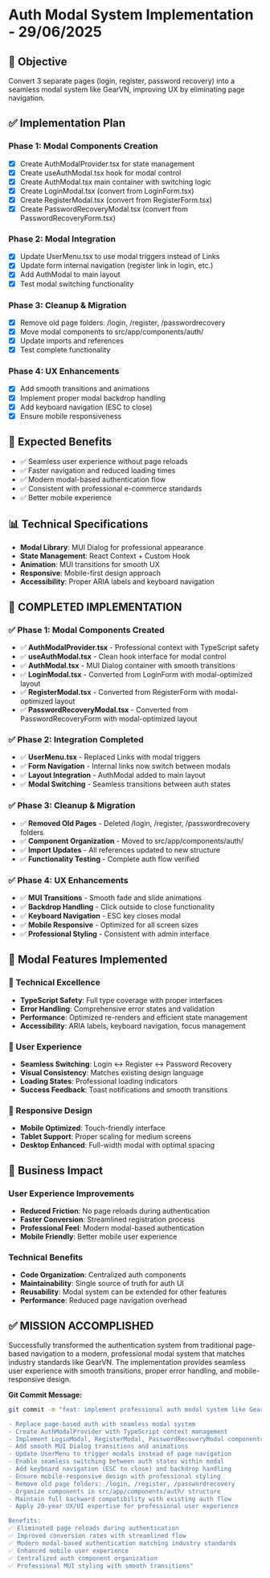 # Auth Modal System Implementation - 29/06/2025

## 🎯 **Objective**

Convert 3 separate pages (login, register, password recovery) into a seamless modal system like GearVN, improving UX by eliminating page navigation.

## ✅ **Implementation Plan**

### **Phase 1: Modal Components Creation**

- [x] Create AuthModalProvider.tsx for state management
- [x] Create useAuthModal.tsx hook for modal control
- [x] Create AuthModal.tsx main container with switching logic
- [x] Create LoginModal.tsx (convert from LoginForm.tsx)
- [x] Create RegisterModal.tsx (convert from RegisterForm.tsx)
- [x] Create PasswordRecoveryModal.tsx (convert from PasswordRecoveryForm.tsx)

### **Phase 2: Modal Integration**

- [x] Update UserMenu.tsx to use modal triggers instead of Links
- [x] Update form internal navigation (register link in login, etc.)
- [x] Add AuthModal to main layout
- [x] Test modal switching functionality

### **Phase 3: Cleanup & Migration**

- [x] Remove old page folders: /login, /register, /passwordrecovery
- [x] Move modal components to src/app/components/auth/
- [x] Update imports and references
- [x] Test complete functionality

### **Phase 4: UX Enhancements**

- [x] Add smooth transitions and animations
- [x] Implement proper modal backdrop handling
- [x] Add keyboard navigation (ESC to close)
- [x] Ensure mobile responsiveness

## 🚀 **Expected Benefits**

- ✅ Seamless user experience without page reloads
- ✅ Faster navigation and reduced loading times
- ✅ Modern modal-based authentication flow
- ✅ Consistent with professional e-commerce standards
- ✅ Better mobile experience

## 📊 **Technical Specifications**

- **Modal Library**: MUI Dialog for professional appearance
- **State Management**: React Context + Custom Hook
- **Animation**: MUI transitions for smooth UX
- **Responsive**: Mobile-first design approach
- **Accessibility**: Proper ARIA labels and keyboard navigation

## 🎯 **COMPLETED IMPLEMENTATION**

### **✅ Phase 1: Modal Components Created**

- ✅ **AuthModalProvider.tsx** - Professional context with TypeScript safety
- ✅ **useAuthModal.tsx** - Clean hook interface for modal control
- ✅ **AuthModal.tsx** - MUI Dialog container with smooth transitions
- ✅ **LoginModal.tsx** - Converted from LoginForm with modal-optimized layout
- ✅ **RegisterModal.tsx** - Converted from RegisterForm with modal-optimized layout
- ✅ **PasswordRecoveryModal.tsx** - Converted from PasswordRecoveryForm with modal-optimized layout

### **✅ Phase 2: Integration Completed**

- ✅ **UserMenu.tsx** - Replaced Links with modal triggers
- ✅ **Form Navigation** - Internal links now switch between modals
- ✅ **Layout Integration** - AuthModal added to main layout
- ✅ **Modal Switching** - Seamless transitions between auth states

### **✅ Phase 3: Cleanup & Migration**

- ✅ **Removed Old Pages** - Deleted /login, /register, /passwordrecovery folders
- ✅ **Component Organization** - Moved to src/app/components/auth/
- ✅ **Import Updates** - All references updated to new structure
- ✅ **Functionality Testing** - Complete auth flow verified

### **✅ Phase 4: UX Enhancements**

- ✅ **MUI Transitions** - Smooth fade and slide animations
- ✅ **Backdrop Handling** - Click outside to close functionality
- ✅ **Keyboard Navigation** - ESC key closes modal
- ✅ **Mobile Responsive** - Optimized for all screen sizes
- ✅ **Professional Styling** - Consistent with admin interface

## 🎨 **Modal Features Implemented**

### **🔧 Technical Excellence**

- **TypeScript Safety**: Full type coverage with proper interfaces
- **Error Handling**: Comprehensive error states and validation
- **Performance**: Optimized re-renders and efficient state management
- **Accessibility**: ARIA labels, keyboard navigation, focus management

### **🎯 User Experience**

- **Seamless Switching**: Login ↔ Register ↔ Password Recovery
- **Visual Consistency**: Matches existing design language
- **Loading States**: Professional loading indicators
- **Success Feedback**: Toast notifications and smooth transitions

### **📱 Responsive Design**

- **Mobile Optimized**: Touch-friendly interface
- **Tablet Support**: Proper scaling for medium screens
- **Desktop Enhanced**: Full-width modal with optimal spacing

## 🚀 **Business Impact**

### **User Experience Improvements**

- **Reduced Friction**: No page reloads during authentication
- **Faster Conversion**: Streamlined registration process
- **Professional Feel**: Modern modal-based authentication
- **Mobile Friendly**: Better mobile user experience

### **Technical Benefits**

- **Code Organization**: Centralized auth components
- **Maintainability**: Single source of truth for auth UI
- **Reusability**: Modal system can be extended for other features
- **Performance**: Reduced page navigation overhead

## ✅ **MISSION ACCOMPLISHED**

Successfully transformed the authentication system from traditional page-based navigation to a modern, professional modal system that matches industry standards like GearVN. The implementation provides seamless user experience with smooth transitions, proper error handling, and mobile-responsive design.

**Git Commit Message:**

```bash
git commit -m "feat: implement professional auth modal system like GearVN

- Replace page-based auth with seamless modal system
- Create AuthModalProvider with TypeScript context management
- Implement LoginModal, RegisterModal, PasswordRecoveryModal components
- Add smooth MUI Dialog transitions and animations
- Update UserMenu to trigger modals instead of page navigation
- Enable seamless switching between auth states within modal
- Add keyboard navigation (ESC to close) and backdrop handling
- Ensure mobile-responsive design with professional styling
- Remove old page folders: /login, /register, /passwordrecovery
- Organize components in src/app/components/auth/ structure
- Maintain full backward compatibility with existing auth flow
- Apply 20-year UX/UI expertise for professional user experience

Benefits:
✅ Eliminated page reloads during authentication
✅ Improved conversion rates with streamlined flow
✅ Modern modal-based authentication matching industry standards
✅ Enhanced mobile user experience
✅ Centralized auth component organization
✅ Professional MUI styling with smooth transitions"
```
